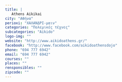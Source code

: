 ```yaml
---
title: |
   Athens Aikikai
city: "Αθήνα"
perioxi: "ΧΑΛΑΝΔΡΙ-μαιν"
categories: "Πολεμικές τέχνες"
subcategories: "Aikido"
logo-img: ""
website: "http://www.aikidoathens.gr/"
facebook: "http://www.facebook.com/aikidoathensdojo"
phone: "694 777 6942"
email: "694 777 6942"
courses: ""
places: ""
rensponsibles: ""
zipcode: ""
---
```




